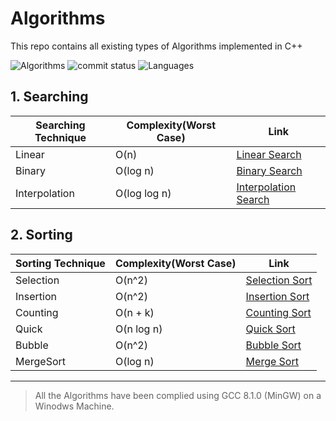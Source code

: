 # Algorithms
This repo contains all existing types of Algorithms implemented in C++ 

![Algorithms](https://img.shields.io/badge/33%25-Algorithms-blue.svg)
![commit status](https://img.shields.io/github/commit-status/badges/shields/master/5d4ab86b1b5ddfb3c4a70a70bd19932c52603b8c.svg)
![Languages](https://img.shields.io/badge/Languages-1-green.svg)



## 1. Searching

Searching Technique | Complexity(Worst Case) | Link
------------ | ------------- | -------------
Linear | O(n) | [Linear Search](https://github.com/Bhupesh-V/Algorithms/blob/master/Searching/linear_search.cpp)
Binary | O(log n) | [Binary Search](https://github.com/Bhupesh-V/Algorithms/blob/master/Searching/linear_search.cpp)
Interpolation | O(log log n) | [Interpolation Search](https://github.com/Bhupesh-V/Algorithms/blob/master/Searching/linear_search.cpp)




## 2. Sorting 

Sorting Technique | Complexity(Worst Case) | Link
------------ | ------------- | -------------
Selection | O(n^2) | [Selection Sort](https://github.com/Bhupesh-V/Algorithms/blob/master/Sorting/selection.cpp)
Insertion | O(n^2) | [Insertion Sort](https://github.com/Bhupesh-V/Algorithms/blob/master/Sorting/insertion.cpp)
Counting | O(n + k) | [Counting Sort](https://github.com/Bhupesh-V/Algorithms/blob/master/Sorting/counting.cpp)
Quick | O(n log n) | [Quick Sort](https://github.com/Bhupesh-V/Algorithms/blob/master/Sorting/quick.cpp)
Bubble | O(n^2) | [Bubble Sort](https://github.com/Bhupesh-V/Algorithms/blob/master/Sorting/bubble.cpp)
MergeSort | O(log n) | [Merge Sort](https://github.com/Bhupesh-V/Algorithms/blob/master/Sorting/mergesort.cpp)

--------------------------
> All the Algorithms have been complied using GCC 8.1.0 (MinGW) on a Winodws Machine.
